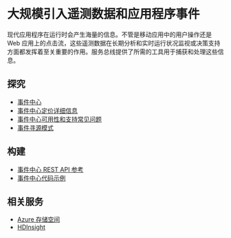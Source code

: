 <properties 
	pageTitle="大规模引入遥测数据和应用程序事件 | Microsoft Azure" 
	description="了解如何在企业解决方案中大规模引入遥测数据和应用程序事件。" 
	services="event-hubs,service-bus" 
	documentationCenter=".net" 
	authors="sethmanheim" 
	manager="timlt" 
	editor=""/>

<tags 
	ms.service="event-hubs" 
	ms.date="10/06/2015" 
	wacn.date="01/21/2016"/>

# 大规模引入遥测数据和应用程序事件
 
现代应用程序在运行时会产生海量的信息。不管是移动应用中的用户操作还是 Web 应用上的点击流，这些遥测数据在长期分析和实时运行状况监视或决策支持方面都发挥着至关重要的作用。服务总线提供了所需的工具用于捕获和处理这些信息。


## 探究
- [事件中心](/documentation/articles/event-hubs-overview)
- [事件中心定价详细信息](/home/features/event-hubs/#price)
- [事件中心可用性和支持常见问题](/documentation/articles/event-hubs-availability-and-support-faq)
- [事件寻源模式](http://msdn.microsoft.com/zh-cn/library/dn589792.aspx)
 
## 构建
- [事件中心 REST API 参考](https://msdn.microsoft.com/zh-cn/library/azure/dn790674.aspx)
- [事件中心代码示例](https://code.msdn.microsoft.com/windowsazure/site/search?query=event%20hubs&f%5B0%5D.Value=event%20hubs&f%5B0%5D.Type=SearchText&ac=5)
 
## 相关服务
- [Azure 存储空间](/documentation/services/storage/)
- [HDInsight](/documentation/services/hdinsight/)
 

<!---HONumber=66-->